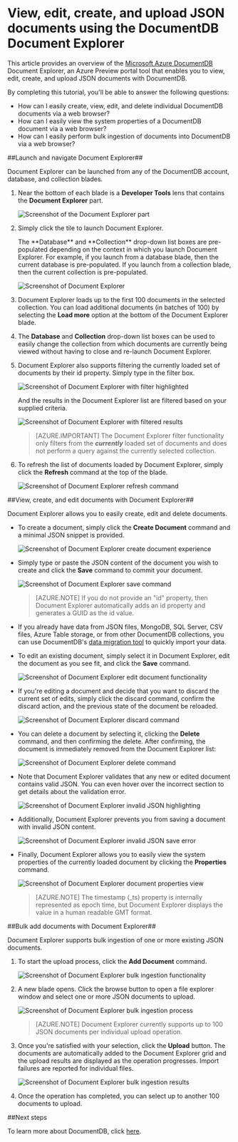 <properties 
	pageTitle="View, edit, create, and upload JSON documents using the DocumentDB Document Explorer | Azure" 
	description="Learn about the DocumentDB Document Explorer, an Azure Preview portal tool to view, edit, create, and upload JSON documents with DocumentDB." 
	services="documentdb" 
	authors="stephbaron" 
	manager="johnmac" 
	editor="monicar" 
	documentationCenter=""/>

<tags 
	ms.service="documentdb" 
	ms.workload="data-services" 
	ms.tgt_pltfrm="na" 
	ms.devlang="na" 
	ms.topic="get-started-article" 
	ms.date="05/19/2015" 
	ms.author="stbaro"/>

# View, edit, create, and upload JSON documents using the DocumentDB Document Explorer #

This article provides an overview of the [Microsoft Azure DocumentDB](http://azure.microsoft.com/services/documentdb/) Document Explorer, an Azure Preview portal tool that enables you to view, edit, create, and upload JSON documents with DocumentDB. 

By completing this tutorial, you'll be able to answer the following questions:  

-	How can I easily create, view, edit, and delete individual DocumentDB documents via a web browser?
-	How can I easily view the system properties of a DocumentDB document via a web browser?
-	How can I easily perform bulk ingestion of documents into DocumentDB via a web browser?

##<a id="Launch"></a>Launch and navigate Document Explorer##

Document Explorer can be launched from any of the DocumentDB account, database, and collection blades.  

1. Near the bottom of each blade is a **Developer Tools** lens that contains the **Document Explorer** part.

	![Screenshot of the Document Explorer part](./media/documentdb-view-JSON-document-explorer/documentexplorerpart.png) 

2. Simply click the tile to launch Document Explorer.

	<p>The **Database** and **Collection** drop-down list boxes are pre-populated depending on the context in which you launch Document Explorer.  For example, if you launch from a database blade, then the current database is pre-populated.  If you launch from a collection blade, then the current collection is pre-populated.

	![Screenshot of Document Explorer](./media/documentdb-view-JSON-document-explorer/documentexplorerinitial.png)

3. Document Explorer loads up to the first 100 documents in the selected collection.  You can load additional documents (in batches of 100) by selecting the **Load more** option at the bottom of the Document Explorer blade.  

4. The **Database** and **Collection** drop-down list boxes can be used to easily change the collection from which documents are currently being viewed without having to close and re-launch Document Explorer.  

5. Document Explorer also supports filtering the currently loaded set of documents by their id property.  Simply type in the filter box.

	![Screenshot of Document Explorer with filter highlighted](./media/documentdb-view-JSON-document-explorer/documentexplorerfilter.png) 

	And the results in the Document Explorer list are filtered based on your supplied criteria.

	![Screenshot of Document Explorer with filtered results](./media/documentdb-view-JSON-document-explorer/documentexplorerfilterresults.png)


	> [AZURE.IMPORTANT] The Document Explorer filter functionality only filters from the ***currently*** loaded set of documents and does not perform a query against the currently selected collection.

6. To refresh the list of documents loaded by Document Explorer, simply click the **Refresh** command at the top of the blade.

	![Screenshot of Document Explorer refresh command](./media/documentdb-view-JSON-document-explorer/documentexplorerrefresh.png)


##<a id="Create"></a>View, create, and edit documents with Document Explorer##

Document Explorer allows you to easily create, edit and delete documents.  

- To create a document, simply click the **Create Document** command and a minimal JSON snippet is provided.

	![Screenshot of Document Explorer create document experience](./media/documentdb-view-JSON-document-explorer/createdocument.png) 

- Simply type or paste the JSON content of the document you wish to create and click the **Save** command to commit your document.

	![Screenshot of Document Explorer save command](./media/documentdb-view-JSON-document-explorer/savedocument1.png)

	> [AZURE.NOTE] If you do not provide an "id" property, then Document Explorer automatically adds an id property and generates a GUID as the id value. 

- If you already have data from JSON files, MongoDB, SQL Server, CSV files, Azure Table storage, or from other DocumentDB collections, you can use DocumentDB's [data migration tool](documentdb-import-data.md) to quickly import your data.

- To edit an existing document, simply select it in Document Explorer, edit the document as you see fit, and click the **Save** command.

	![Screenshot of Document Explorer edit document functionality](./media/documentdb-view-JSON-document-explorer/editdocument.png)

- If you're editing a document and decide that you want to discard the current set of edits, simply click the discard command, confirm the discard action, and the previous state of the document be reloaded.

	![Screenshot of Document Explorer discard command](./media/documentdb-view-JSON-document-explorer/discardedit.png)

- You can delete a document by selecting it, clicking the **Delete** command, and then confirming the delete. After confirming, the document is immediately removed from the Document Explorer list:

	![Screenshot of Document Explorer delete command](./media/documentdb-view-JSON-document-explorer/deletedocument.png)

- Note that Document Explorer validates that any new or edited document contains valid JSON.  You can even hover over the incorrect section to get details about the validation error.

	![Screenshot of Document Explorer invalid JSON highlighting](./media/documentdb-view-JSON-document-explorer/invalidjson1.png)

- Additionally, Document Explorer prevents you from saving a document with invalid JSON content.

	![Screenshot of Document Explorer invalid JSON save error](./media/documentdb-view-JSON-document-explorer/invalidjson2.png)

- Finally, Document Explorer allows you to easily view the system properties of the currently loaded document by clicking the **Properties** command.

	![Screenshot of Document Explorer document properties view](./media/documentdb-view-JSON-document-explorer/documentproperties.png)

	> [AZURE.NOTE] The timestamp (_ts) property is internally represented as epoch time, but Document Explorer displays the value in a human readable GMT format.

##<a id="BulkAdd"></a>Bulk add documents with Document Explorer##

Document Explorer supports bulk ingestion of one or more existing JSON documents.  

1. To start the upload process, click the **Add Document** command.
	
	![Screenshot of Document Explorer bulk ingestion functionality](./media/documentdb-view-JSON-document-explorer/adddocument1.png)

2. A new blade opens.  Click the browse button to open a file explorer window and select one or more JSON documents to upload.

	![Screenshot of Document Explorer bulk ingestion process](./media/documentdb-view-JSON-document-explorer/adddocument2.png)

	> [AZURE.NOTE] Document Explorer currently supports up to 100 JSON documents per individual upload operation.

3. Once you're satisfied with your selection, click the **Upload** button.  The documents are automatically added to the Document Explorer grid and the upload results are displayed as the operation progresses. Import failures are reported for individual files.

	![Screenshot of Document Explorer bulk ingestion results](./media/documentdb-view-JSON-document-explorer/adddocument3.png)

4. Once the operation has completed, you can select up to another 100 documents to upload.

##<a name="NextSteps"></a>Next steps

To learn more about DocumentDB, click [here](http://azure.com/docdb).

